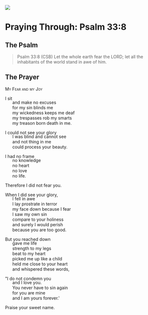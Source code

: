 <img class="intro-right" src="/images/art-paris-psalter.jpg">

<style>
  li {list-style-type: none;}
  p + ul {
    margin-top: -18px;
}
</style>

# Praying Through: Psalm 33:8

## The Psalm

>Psalm 33:8 (CSB)   Let the whole earth fear the LORD; let all the inhabitants of the world stand in awe of him.

## The Prayer

<div style="font-variant: small-caps;">
My Fear and my Joy
</div>

I sit
* and make no excuses
* for my sin blinds me
* my wickedness keeps me deaf
* my trespasses rob my smarts
* my treason born death in me.

I could not see your glory
* I was blind and cannot see
* and not thing in me
* could process your beauty.

I had no frame
* no knowledge
* no heart
* no love
* no life.

Therefore I did not fear you.

When I did see your glory,
* I fell in awe
* I lay prostrate in terror
* my face down because I fear
* I saw my own sin
* compare to your holiness
* and surely I would perish
* because you are too good.

But you reached down
* gave me life
* strength to my legs
* beat to my heart
* picked me up like a child
* held me close to your heart
* and whispered these words,

"I do not condemn you
* and I love you.
* You never have to sin again
* for you are mine
* and I am yours forever.'

Praise your sweet name.
